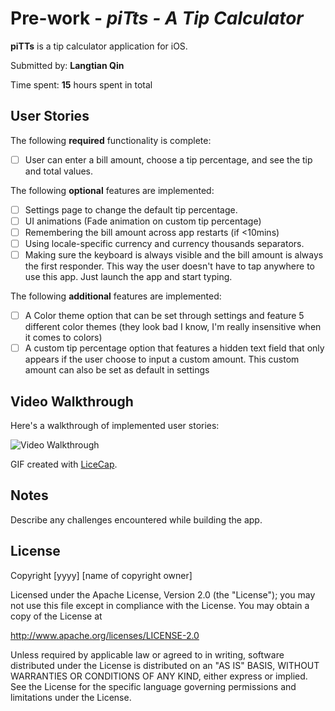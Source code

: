 # Pre-work - *piTts - A Tip Calculator*

**piTTs** is a tip calculator application for iOS.

Submitted by: **Langtian Qin**

Time spent: **15** hours spent in total

## User Stories

The following **required** functionality is complete:

* [ ] User can enter a bill amount, choose a tip percentage, and see the tip and total values.

The following **optional** features are implemented:
* [  ] Settings page to change the default tip percentage.
* [  ] UI animations (Fade animation on custom tip percentage)
* [  ] Remembering the bill amount across app restarts (if <10mins)
* [  ] Using locale-specific currency and currency thousands separators.
* [  ] Making sure the keyboard is always visible and the bill amount is always the first responder. This way the user doesn't have to tap anywhere to use this app. Just launch the app and start typing.

The following **additional** features are implemented:

- [  ] A Color theme option that can be set through settings and feature 5 different color themes (they look bad I know, I'm really insensitive when it comes to colors)
- [  ] A custom tip percentage option that features a hidden text field that only appears if the user choose to input a custom amount. This custom amount can also be set as default in settings

## Video Walkthrough

Here's a walkthrough of implemented user stories:

<img src='https://i.imgur.com/Jwyeor4.gif' title='Tip Calculator Demo' width='' alt='Video Walkthrough' />

GIF created with [LiceCap](http://www.cockos.com/licecap/).

## Notes

Describe any challenges encountered while building the app.

## License

Copyright [yyyy] [name of copyright owner]

Licensed under the Apache License, Version 2.0 (the "License");
you may not use this file except in compliance with the License.
You may obtain a copy of the License at

http://www.apache.org/licenses/LICENSE-2.0

Unless required by applicable law or agreed to in writing, software
distributed under the License is distributed on an "AS IS" BASIS,
WITHOUT WARRANTIES OR CONDITIONS OF ANY KIND, either express or implied.
See the License for the specific language governing permissions and
limitations under the License.
